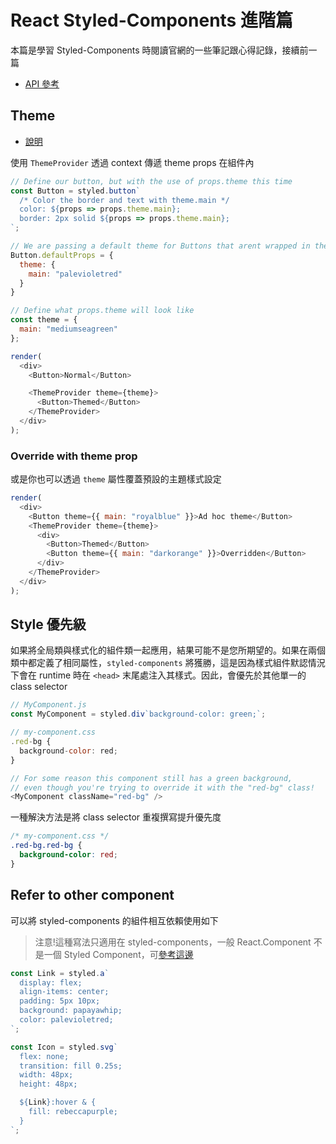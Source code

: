 # React Styled-Components 進階篇

本篇是學習 Styled-Components 時閱讀官網的一些筆記跟心得記錄，接續前一篇

- [API 參考](https://styled-components.com/docs/api)

## Theme
- [說明](https://styled-components.com/docs/advanced#theming)

使用 `ThemeProvider` 透過 context 傳遞 theme props 在組件內

```js
// Define our button, but with the use of props.theme this time
const Button = styled.button`
  /* Color the border and text with theme.main */
  color: ${props => props.theme.main};
  border: 2px solid ${props => props.theme.main};
`;

// We are passing a default theme for Buttons that arent wrapped in the ThemeProvider
Button.defaultProps = {
  theme: {
    main: "palevioletred"
  }
}

// Define what props.theme will look like
const theme = {
  main: "mediumseagreen"
};

render(
  <div>
    <Button>Normal</Button>

    <ThemeProvider theme={theme}>
      <Button>Themed</Button>
    </ThemeProvider>
  </div>
);
```

### Override with theme prop
或是你也可以透過 `theme` 屬性覆蓋預設的主題樣式設定

```js
render(
  <div>
    <Button theme={{ main: "royalblue" }}>Ad hoc theme</Button>
    <ThemeProvider theme={theme}>
      <div>
        <Button>Themed</Button>
        <Button theme={{ main: "darkorange" }}>Overridden</Button>
      </div>
    </ThemeProvider>
  </div>
);
```

## Style 優先級

如果將全局類與樣式化的組件類一起應用，結果可能不是您所期望的。如果在兩個類中都定義了相同屬性，`styled-components` 將獲勝，這是因為樣式組件默認情況下會在 runtime 時在 `<head>` 末尾處注入其樣式。因此，會優先於其他單一的 class selector

```js
// MyComponent.js
const MyComponent = styled.div`background-color: green;`;

// my-component.css
.red-bg {
  background-color: red;
}

// For some reason this component still has a green background,
// even though you're trying to override it with the "red-bg" class!
<MyComponent className="red-bg" />
```

一種解決方法是將 class selector 重複撰寫提升優先度

```css
/* my-component.css */
.red-bg.red-bg {
  background-color: red;
}
```

## Refer to other component
可以將 styled-components 的組件相互依賴使用如下

> 注意!這種寫法只適用在 styled-components，一般 React.Component 不是一個 Styled Component，可[參考這邊](https://styled-components.com/docs/advanced#caveat)

```js
const Link = styled.a`
  display: flex;
  align-items: center;
  padding: 5px 10px;
  background: papayawhip;
  color: palevioletred;
`;

const Icon = styled.svg`
  flex: none;
  transition: fill 0.25s;
  width: 48px;
  height: 48px;

  ${Link}:hover & {
    fill: rebeccapurple;
  }
`;
```